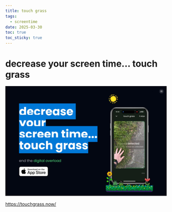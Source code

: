 ```yaml
---
title: touch grass
tags:
  - screentime
date: 2025-03-30
toc: true
toc_sticky: true
---
```



# decrease your  screen time...  touch grass


![](../_asset/2025-02-27scteengras-20250330183327.jpg)

https://touchgrass.now/